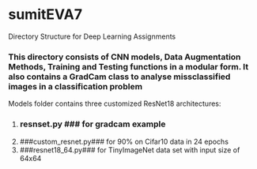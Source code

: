 # sumitEVA7
Directory Structure for Deep Learning Assignments
### This directory consists of CNN models, Data Augmentation Methods, Training and Testing functions in a modular form. It also contains a GradCam class to analyse missclassified images in a classification problem ###

Models folder contains three customized ResNet18 architectures:
1. ### resnset.py ### for gradcam example
2. ###custom_resnet.py### for 90% on Cifar10 data in 24 epochs
3. ###resnet18_64.py### for TinyImageNet data set with input size of 64x64
